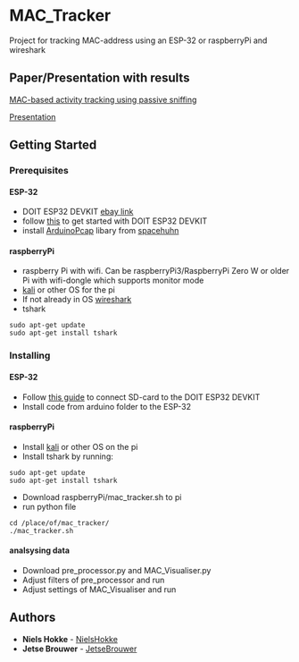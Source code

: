 # MAC_Tracker

Project for tracking MAC-address using an ESP-32 or raspberryPi and wireshark

## Paper/Presentation with results
[MAC-based activity tracking using passive sniffing](https://github.com/NielsHokke/MAC_Tracker/blob/master/MAC-based%20activity%20tracking%20using%20passive%20sniffing.pdf)

[Presentation](https://github.com/NielsHokke/MAC_Tracker/blob/master/presentation.pdf)


## Getting Started

### Prerequisites

#### ESP-32

* DOIT ESP32 DEVKIT [ebay link](https://www.ebay.com/itm/DOIT-Development-Board-WiFi-Bluetooth-Low-Consumption-Dual-Core-ESP-32-ESP-2018/173061599471?epid=843519115&hash=item284b4670ef:g:BxIAAOSww9xZC~gr)
* follow [this](http://dagrende.blogspot.nl/2017/01/how-to-use-doit-esp32-devkit.html) to get started with DOIT ESP32 DEVKIT
* install [ArduinoPcap](https://github.com/spacehuhn/ArduinoPcap) libary from [spacehuhn](https://github.com/spacehuhn)

#### raspberryPi

* raspberry Pi with wifi. Can be raspberryPi3/RaspberryPi Zero W or older Pi with wifi-dongle which supports monitor mode
* [kali](https://docs.kali.org/kali-on-arm/install-kali-linux-arm-raspberry-pi) or other OS for the pi
* If not already in OS [wireshark](https://askubuntu.com/questions/700712/how-to-install-wireshark)
* tshark
```
sudo apt-get update
sudo apt-get install tshark
```

### Installing

#### ESP-32
* Follow [this guide](https://github.com/espressif/arduino-esp32/tree/master/libraries/SD) to connect SD-card to the DOIT ESP32 DEVKIT
* Install code from arduino folder to the ESP-32

#### raspberryPi

* Install [kali](https://docs.kali.org/kali-on-arm/install-kali-linux-arm-raspberry-pi) or other OS on the pi
* Install tshark by running:
```
sudo apt-get update
sudo apt-get install tshark
```
* Download raspberryPi/mac_tracker.sh to pi
* run python file
```
cd /place/of/mac_tracker/
./mac_tracker.sh
```

#### analsysing data

* Download pre_processor.py and MAC_Visualiser.py
* Adjust filters of pre_processor and run
* Adjust settings of MAC_Visualiser and run

## Authors

* **Niels Hokke** - [NielsHokke](https://github.com/NielsHokke)
* **Jetse Brouwer** - [JetseBrouwer](https://github.com/JetseBrouwer)



